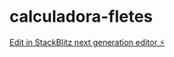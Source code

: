 # calculadora-fletes

[Edit in StackBlitz next generation editor ⚡️](https://stackblitz.com/~/github.com/iulianus/calculadora-fletes)